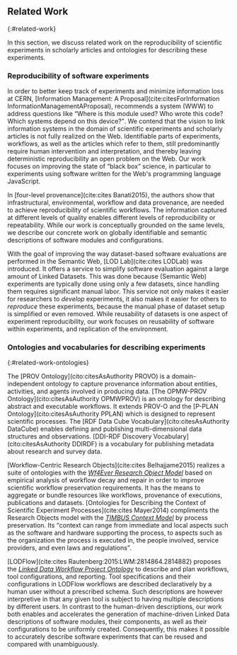 ## Related Work
{:#related-work}

In this section, we discuss related work on the reproducibility of scientific experiments in scholarly articles
and ontologies for describing these experiments.

### Reproducibility of software experiments
In order to better keep track of experiments and minimize information loss at CERN, [Information Management: A Proposal](cite:citesForInformation InformationManagementAProposal), recommends a system (WWW) to address questions like <q>Where is this module used? Who wrote this code? Which systems depend on this device?</q>. We contend that the vision to link information systems in the domain of scientific experiments and scholarly articles is not fully realized on the Web. Identifiable parts of experiments, workflows, as well as the articles which refer to them, still predominantly require human intervention and interpretation, and thereby leaving deterministic reproducibility an open problem on the Web. Our work focuses on improving the state of <q>black box</q> science, in particular to experiments using software written for the Web's programming language JavaScript.

In [four-level provenance](cite:cites Banati2015), the authors show that infrastructural, environmental, workflow and data provenance, are needed to achieve reproducibility of scientific workflows.
The information captured at different levels of quality enables different levels of reproducibility or repeatability.
While our work is conceptually grounded on the same levels, we describe our concrete work on globally identifiable and semantic descriptions of software modules and configurations.

With the goal of improving the way dataset-based software evaluations are performed in the Semantic Web,
[LOD Lab](cite:cites LODLab) was introduced.
It offers a service to simplify software evaluation
against a large amount of Linked Datasets.
This was done because (Semantic Web) experiments are typically done using only a few datasets,
since handling them requires significant manual labor.
This service not only makes it easier for researchers to _develop_ experiments,
it also makes it easier for others to _reproduce_ these experiments,
because the manual phase of dataset setup is simplified or even removed.
While reusability of datasets is one aspect of experiment reproducibility,
our work focuses on reusability of software within experiments, and replication of the environment.

### Ontologies and vocabularies for describing experiments
{:#related-work-ontologies}

The [PROV Ontology](cito:citesAsAuthority PROVO) is a domain-independent ontology to capture provenance information about entities, activities, and agents involved in producing data. [The OPMW-PROV Ontology](cito:citesAsAuthority OPMWPROV) is an ontology for describing abstract and executable workflows. It extends PROV-O and the [P-PLAN Ontology](cito:citesAsAuthority PPLAN) which is designed to represent scientific processes. The [RDF Data Cube Vocabulary](cito:citesAsAuthority DataCube) enables defining and publishing multi-dimensional data structures and observations.
[DDI-RDF Discovery Vocabulary](cito:citesAsAuthority DDIRDF) is a vocabulary for publishing metadata about research and survey data.

[Workflow-Centric Research Objects](cite:cites Belhajjame2015) realizes a suite of ontologies with the <cite><a href="https://w3id.org/ro/">Wf4Ever Research Object Model</a></cite> based on empirical analysis of workflow decay and repair in order to improve scientific workflow preservation requirements. It has the means to aggregate or bundle resources like workflows, provenance of executions, publications and datasets. [Ontologies for Describing the Context of Scientific Experiment Processes](cite:cites Mayer2014) compliments the Research Objects model with the <cite><a href="http://www.timbusproject.net/portal/publications/ontologies/">TIMBUS Context Model</a></cite> by process preservation. Its <q>context can range from immediate and local aspects such as the software and hardware supporting the process, to aspects such as the organization the process is executed in, the people involved, service providers, and even laws and regulations</q>.

[LODFlow](cite:cites Rautenberg:2015:LWM:2814864.2814882) proposes the <cite><a href="https://github.com/AKSW/ldwpo">Linked Data Workflow Project Ontology</a></cite> to describe and plan workflows, tool configurations, and reporting.
Tool specifications and their configurations in LODFlow workflows are described declaratively by a human user without a prescribed schema.
Such descriptions are however interpretive in that any given tool is subject to having multiple descriptions by different users.
In contrast to the human-driven descriptions, our work both enables and accelerates the generation of machine-driven Linked Data descriptions of software modules, their components, as well as their configurations to be uniformly created.
Consequently, this makes it possible to accurately describe software experiments that can be reused and compared with unambiguously.
